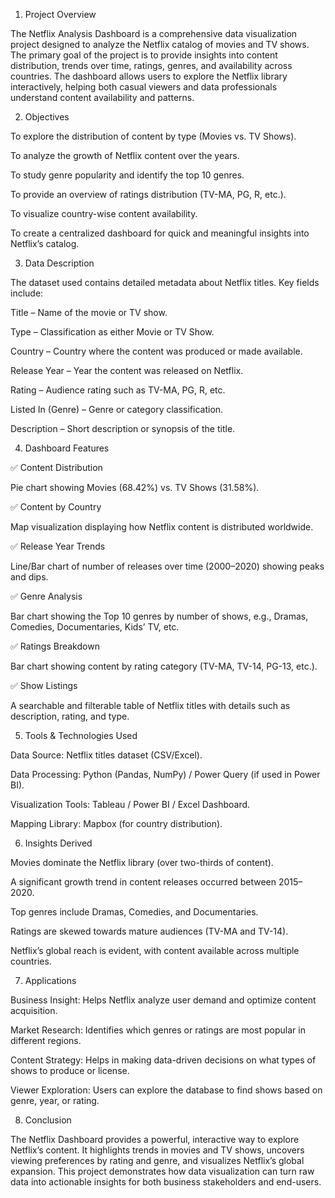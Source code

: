 1. Project Overview

The Netflix Analysis Dashboard is a comprehensive data visualization project designed to analyze the Netflix catalog of movies and TV shows. The primary goal of the project is to provide insights into content distribution, trends over time, ratings, genres, and availability across countries. The dashboard allows users to explore the Netflix library interactively, helping both casual viewers and data professionals understand content availability and patterns.

2. Objectives

To explore the distribution of content by type (Movies vs. TV Shows).

To analyze the growth of Netflix content over the years.

To study genre popularity and identify the top 10 genres.

To provide an overview of ratings distribution (TV-MA, PG, R, etc.).

To visualize country-wise content availability.

To create a centralized dashboard for quick and meaningful insights into Netflix’s catalog.

3. Data Description

The dataset used contains detailed metadata about Netflix titles. Key fields include:

Title – Name of the movie or TV show.

Type – Classification as either Movie or TV Show.

Country – Country where the content was produced or made available.

Release Year – Year the content was released on Netflix.

Rating – Audience rating such as TV-MA, PG, R, etc.

Listed In (Genre) – Genre or category classification.

Description – Short description or synopsis of the title.

4. Dashboard Features
   
✅ Content Distribution

Pie chart showing Movies (68.42%) vs. TV Shows (31.58%).

✅ Content by Country

Map visualization displaying how Netflix content is distributed worldwide.

✅ Release Year Trends

Line/Bar chart of number of releases over time (2000–2020) showing peaks and dips.

✅ Genre Analysis

Bar chart showing the Top 10 genres by number of shows, e.g., Dramas, Comedies, Documentaries, Kids’ TV, etc.

✅ Ratings Breakdown

Bar chart showing content by rating category (TV-MA, TV-14, PG-13, etc.).

✅ Show Listings

A searchable and filterable table of Netflix titles with details such as description, rating, and type.

5. Tools & Technologies Used

Data Source: Netflix titles dataset (CSV/Excel).

Data Processing: Python (Pandas, NumPy) / Power Query (if used in Power BI).

Visualization Tools: Tableau / Power BI / Excel Dashboard.

Mapping Library: Mapbox (for country distribution).

6. Insights Derived

Movies dominate the Netflix library (over two-thirds of content).

A significant growth trend in content releases occurred between 2015–2020.

Top genres include Dramas, Comedies, and Documentaries.

Ratings are skewed towards mature audiences (TV-MA and TV-14).

Netflix’s global reach is evident, with content available across multiple countries.

7. Applications

Business Insight: Helps Netflix analyze user demand and optimize content acquisition.

Market Research: Identifies which genres or ratings are most popular in different regions.

Content Strategy: Helps in making data-driven decisions on what types of shows to produce or license.

Viewer Exploration: Users can explore the database to find shows based on genre, year, or rating.

8. Conclusion

The Netflix Dashboard provides a powerful, interactive way to explore Netflix’s content. It highlights trends in movies and TV shows, uncovers viewing preferences by rating and genre, and visualizes Netflix’s global expansion. This project demonstrates how data visualization can turn raw data into actionable insights for both business stakeholders and end-users.
